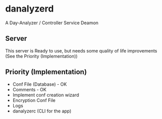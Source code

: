 # danalyzerd

A Day-Analyzer / Controller Service Deamon  

## Server

This server is Ready to use, but needs some quality of life improvements (See the Priority (Implementation))

## Priority (Implementation)

- Conf File (Database) - OK
- Comments - OK
- Implement conf creation wizard
- Encryption Conf File
- Logs
- danalyzerc (CLI for the app)
